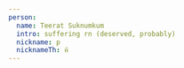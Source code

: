 ```yaml
---
person:
  name: Teerat Suknumkum
  intro: suffering rn (deserved, probably)
  nickname: p
  nicknameTh: พี
---
```


